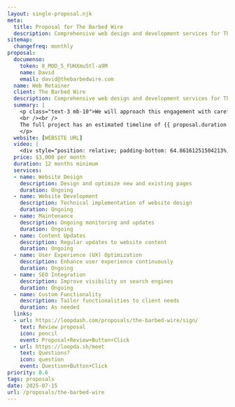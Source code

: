 ```yaml
---
layout: single-proposal.njk
meta:
  title: Proposal for The Barbed Wire
  description: Comprehensive web design and development services for The Barbed Wire.
sitemap:
  changefreq: monthly
proposal:
  documenso:
    token: 8_MOD_5_FUHXmuStl-a9M
    name: David
    email: david@thebarbedwire.com
  name: Web Retainer
  client: The Barbed Wire
  description: Comprehensive web design and development services for The Barbed Wire.
  summary: |
    <p class="text-3 mb-10">We will approach this engagement with careful consideration and thoughtful execution, ensuring that every phase of the process is handled with precision and purpose. By following a structured timeline with clearly defined milestones, we will ensure progress remains aligned with your vision. The investment for this work can be found in <a href="{{ proposal.links[0].url }}" target="_blank" class="link plausible-event-name=Proposal+Sign+Link+Click">your proposal</a>.
    <br /><br />
    The full project has an estimated timeline of {{ proposal.duration }} to deliver an effective outcome. Please feel free to read more <a href="/about" target="_blank" class="link plausible-event-name=Proposal+About+Link+Click">about us</a> or refer to our <a href="/faq" target="_blank" class="link plausible-event-name=Proposal+FAQ+Link+Click">commonly asked questions</a>.
    </p>
  website: [WEBSITE URL]
  video: |
    <div style="position: relative; padding-bottom: 64.86161251504213%; height: 0;"><iframe src="https://www.loom.com/embed/0634968e2bc04b8f989a2f8fbf151d67?sid=1d7c2f95-62b6-4ade-802c-5262e4aaf0e3" frameborder="0" webkitallowfullscreen mozallowfullscreen allowfullscreen style="position: absolute; top: 0; left: 0; width: 100%; height: 100%;"></iframe></div>
  price: $3,000 per month
  duration: 12 months minimum
  services:
  - name: Website Design
    description: Design and optimize new and existing pages
    duration: Ongoing
  - name: Website Development
    description: Technical implementation of website design
    duration: Ongoing
  - name: Maintenance
    description: Ongoing monitoring and updates
    duration: Ongoing
  - name: Content Updates
    description: Regular updates to website content
    duration: Ongoing
  - name: User Experience (UX) Optimization
    description: Enhance user experience continuously
    duration: Ongoing
  - name: SEO Integration
    description: Improve visibility on search engines
    duration: Ongoing
  - name: Custom Functionality
    description: Tailor functionalities to client needs
    duration: As needed
  links: 
  - url: https://loopdash.com/proposals/the-barbed-wire/sign/
    text: Review proposal
    icon: pencil
    event: Proposal+Review+Button+Click
  - url: https://loopda.sh/meet
    text: Questions?
    icon: question
    event: Question+Button+Click
priority: 0.6
tags: proposals
date: 2025-07-15
url: /proposals/the-barbed-wire
---
```

